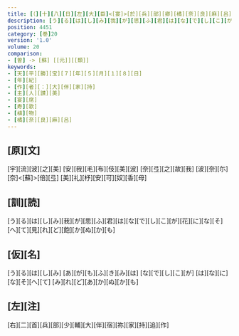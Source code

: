 ```yaml
---
title: [（][十][八][日][左][大][臣]<[宴]>[於][兵][部][卿][橘][奈][良][麻][呂][朝][臣][之][宅][歌][三][首][）]
description: [う][る][は][し][み][我][が][思][ふ][君][は][な][で][し][こ][が][花][に][な][そ][へ][て][見][れ][ど][飽][か][ぬ][か][も]
position: 4451
category: [巻]20
version: '1.0'
volume: 20
comparison:
- [曽] -> [蘇] [[元]][[類]]
keywords:
- [天][平][勝][宝][７][年][５][月][１][８][日]
- [年][紀]
- [作][者][：][大][伴][家][持]
- [主][人][讃][美]
- [宴][席]
- [寿][歌]
- [植][物]
- [橘][奈][良][麻][呂]
---
```


## [原][文]

[宇][流][波][之][美] [安][我][毛][布][伎][美][波] [奈][弖][之][故][我] [波][奈][尓][奈]<[蘇]>[倍][弖] [美][礼][杼][安][可][奴][香][母]

## [訓][読]

[う][る][は][し][み][我][が][思][ふ][君][は][な][で][し][こ][が][花][に][な][そ][へ][て][見][れ][ど][飽][か][ぬ][か][も]

## [仮][名]

[う][る][は][し][み] [あ][が][も][ふ][き][み][は] [な][で][し][こ][が] [は][な][に][な][そ][へ][て] [み][れ][ど][あ][か][ぬ][か][も]

## [左][注]

[右][二][首][兵][部][少][輔][大][伴][宿][祢][家][持][追][作]
